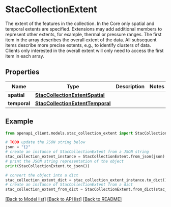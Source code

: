 # StacCollectionExtent

The extent of the features in the collection. In the Core only spatial and temporal extents are specified. Extensions may add additional  members to represent other extents, for example, thermal or pressure  ranges. The first item in the array describes the overall extent of the data.  All subsequent items describe more precise extents, e.g.,  to identify clusters of data. Clients only interested in the overall extent will only need to access the first item in each array.

## Properties

Name | Type | Description | Notes
------------ | ------------- | ------------- | -------------
**spatial** | [**StacCollectionExtentSpatial**](StacCollectionExtentSpatial.md) |  | 
**temporal** | [**StacCollectionExtentTemporal**](StacCollectionExtentTemporal.md) |  | 

## Example

```python
from openapi_client.models.stac_collection_extent import StacCollectionExtent

# TODO update the JSON string below
json = "{}"
# create an instance of StacCollectionExtent from a JSON string
stac_collection_extent_instance = StacCollectionExtent.from_json(json)
# print the JSON string representation of the object
print(StacCollectionExtent.to_json())

# convert the object into a dict
stac_collection_extent_dict = stac_collection_extent_instance.to_dict()
# create an instance of StacCollectionExtent from a dict
stac_collection_extent_from_dict = StacCollectionExtent.from_dict(stac_collection_extent_dict)
```
[[Back to Model list]](../README.md#documentation-for-models) [[Back to API list]](../README.md#documentation-for-api-endpoints) [[Back to README]](../README.md)


